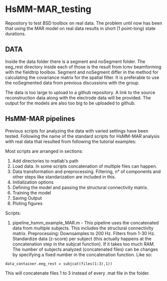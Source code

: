 # HsMM-MAR_testing
Repository to test BSD toolbox on real data. The problem until now has been that using the MAR model on real data results in short (1 point-long) state durations.

## DATA
Inside the data folder there is a segment and noSegment folder. The eeg_rest directory inside each of those is the result from lcmv beamforming with the fieldtrip toolbox. Segment and noSegment differ in the method for calculating the covariance matrix for the spatial filter. It is preferable to use the noSegmented data from previous discussions with the group.

The data is too large to upload to a github repository. A link to the source reconstruction data along with the electrode data will be provided.
The output for the models are also too big to be uploaded to github.

## HsMM-MAR pipelines
Previous scripts for analyzing the data with varied settings have been tested. Following the name of the standard scripts for HsMM-MAR analysis with real data that resulted from following the tutorial examples:

Most scripts are arranged in sections:
1. Add directories to matlab's path
2. Load data. In some scripts concatenation of multiple files can happen.
3. Data transformation and preprocessing. Filtering, n° of components and other steps like standarization are included in this.
4. Initialization options
5. Defining the model and passing the structural connectivity matrix.
6. Training the model
7. Saving Output
8. Ploting figures

Scripts:

1. pipeline_hsmm_example_MAR.m - This pipeline uses the concatenated data from multiple subjects. This includes the structural connectivity matrix. Preprocessing: Downsamples to 200 Hz. Filters from 1-30 Hz. Standardize data (z-score) per subject (this actually happens at the concatenation step in the subjcat function). If it takes too much RAM. The number of subjects analyzed (concatenated files) can be changes by specifying a fixed number in the concatenation function. Like so:

  `data_container.eeg_rest = subjcat(files(1:3),1))`

  This will concatenate files 1 to 3 instead of every .mat file in the folder.
